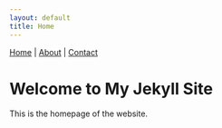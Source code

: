 ```yaml
---
layout: default
title: Home
---
```


<nav>
  <a href="{{ '/' | relative_url }}">Home</a> |
  <a href="{{ '/about' | relative_url }}">About</a> |
  <a href="{{ '/contact' | relative_url }}">Contact</a>
</nav>

# Welcome to My Jekyll Site

This is the homepage of the website.
